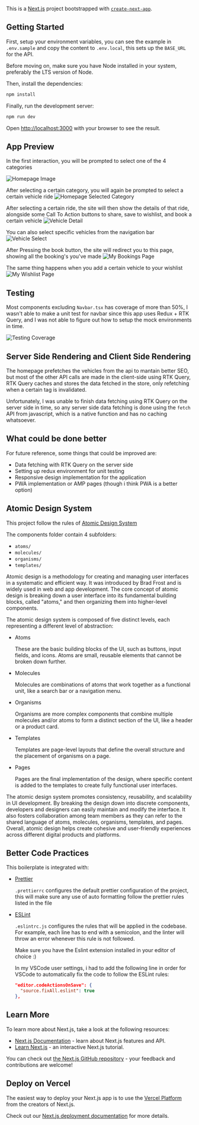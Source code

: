 This is a [Next.js](https://nextjs.org/) project bootstrapped with [`create-next-app`](https://github.com/vercel/next.js/tree/canary/packages/create-next-app).

## Getting Started

First, setup your environment variables, you can see the example in `.env.sample` and copy the content to `.env.local`, this sets up the `BASE_URL` for the API.

Before moving on, make sure you have Node installed in your system, preferably the LTS version of Node.

Then, install the dependencies:

```bash
npm install
```

Finally, run the development server:

```bash
npm run dev
```

Open [http://localhost:3000](http://localhost:3000) with your browser to see the result.

## App Preview

In the first interaction, you will be prompted to select one of the 4 categories

![Homepage Image](/public/homepage.png)

After selecting a certain category, you will again be prompted to select a certain vehicle ride
![Homepage Selected Category](/public/homepage_selected_category.png)

After selecting a certain ride, the site will then show the details of that ride, alongside some Call To Action buttons to share, save to wishlist, and book a certain vehicle
![Vehicle Detail](/public/vehicle_detail.png)

You can also select specific vehicles from the navigation bar
![Vehicle Select](/public/select.png)

After Pressing the book button, the site will redirect you to this page, showing all the booking's you've made
![My Bookings Page](/public/mybookings.png)

The same thing happens when you add a certain vehicle to your wishlist
![My Wishlist Page](/public/wishlist.png)

## Testing

Most components excluding `Navbar.tsx` has coverage of more than 50%, I wasn't able to make a unit test for navbar since this app uses Redux + RTK Query, and I was not able to figure out how to setup the mock environments in time.

![Testing Coverage](/public/coverage_result.png)

## Server Side Rendering and Client Side Rendering

The homepage prefetches the vehicles from the api to mantain better SEO, but most of the other API calls are made in the client-side using RTK Query, RTK Query caches and stores the data fetched in the store, only refetching when a certain tag is invalidated.

Unfortunately, I was unable to finish data fetching using RTK Query on the server side in time, so any server side data fetching is done using the `fetch` API from javascript, which is a native function and has no caching whatsoever.

## What could be done better

For future reference, some things that could be improved are:

- Data fetching with RTK Query on the server side
- Setting up redux environment for unit testing
- Responsive design implementation for the application
- PWA implementation or AMP pages (though i think PWA is a better option)

## Atomic Design System

This project follow the rules of [Atomic Design System](https://atomicdesign.bradfrost.com/chapter-2/)

The components folder contain 4 subfolders:

- `atoms/`
- `molecules/`
- `organisms/`
- `templates/`

Atomic design is a methodology for creating and managing user interfaces in a systematic and efficient way. It was introduced by Brad Frost and is widely used in web and app development. The core concept of atomic design is breaking down a user interface into its fundamental building blocks, called "atoms," and then organizing them into higher-level components.

The atomic design system is composed of five distinct levels, each representing a different level of abstraction:

- Atoms

  These are the basic building blocks of the UI, such as buttons, input fields, and icons. Atoms are small, reusable elements that cannot be broken down further.

- Molecules

  Molecules are combinations of atoms that work together as a functional unit, like a search bar or a navigation menu.

- Organisms

  Organisms are more complex components that combine multiple molecules and/or atoms to form a distinct section of the UI, like a header or a product card.

- Templates

  Templates are page-level layouts that define the overall structure and the placement of organisms on a page.

- Pages

  Pages are the final implementation of the design, where specific content is added to the templates to create fully functional user interfaces.

The atomic design system promotes consistency, reusability, and scalability in UI development. By breaking the design down into discrete components, developers and designers can easily maintain and modify the interface. It also fosters collaboration among team members as they can refer to the shared language of atoms, molecules, organisms, templates, and pages. Overall, atomic design helps create cohesive and user-friendly experiences across different digital products and platforms.

## Better Code Practices

This boilerplate is integrated with:

- [Prettier](https://prettier.io/)

  `.prettierrc` configures the default prettier configuration of the project, this will make sure any use of auto formatting follow the prettier rules listed in the file

- [ESLint](https://eslint.org/)

  `.eslintrc.js` configures the rules that will be applied in the codebase. For example, each line has to end with a semicolon, and the linter will throw an error whenever this rule is not followed.

  Make sure you have the Eslint extension installed in your editor of choice :)

  In my VSCode user settings, i had to add the following line in order for VSCode to automatically fix the code to follow the ESLint rules:

  ```json
  "editor.codeActionsOnSave": {
    "source.fixAll.eslint": true
  },
  ```

## Learn More

To learn more about Next.js, take a look at the following resources:

- [Next.js Documentation](https://nextjs.org/docs) - learn about Next.js features and API.
- [Learn Next.js](https://nextjs.org/learn) - an interactive Next.js tutorial.

You can check out [the Next.js GitHub repository](https://github.com/vercel/next.js/) - your feedback and contributions are welcome!

## Deploy on Vercel

The easiest way to deploy your Next.js app is to use the [Vercel Platform](https://vercel.com/new?utm_medium=default-template&filter=next.js&utm_source=create-next-app&utm_campaign=create-next-app-readme) from the creators of Next.js.

Check out our [Next.js deployment documentation](https://nextjs.org/docs/deployment) for more details.
